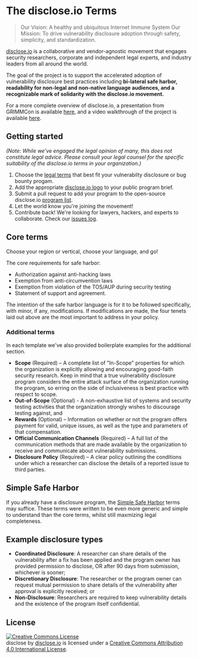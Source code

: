 # The disclose.io Terms

> Our Vision: A healthy and ubiquitous Internet Immune System
> Our Mission: To drive vulnerability disclosure adoption through safety, simplicity, and standardization.  

[disclose.io](https://disclose.io) is a collaborative and vendor-agnostic movement that engages security researchers, corporate and independent legal experts, and industry leaders from all around the world. 

The goal of the project is to support the accelerated adoption of vulnerability disclosure best practices including **bi-lateral safe harbor, readability for non-legal and non-native language audiences, and a recognizable mark of solidarity with the disclose.io movement.**  

For a more complete overview of disclose.io, a presentation from GRIMMCon is available [here](https://m.disclose.io/2ZuYjkg), and a video walkthrough of the project is available [here](https://www.youtube.com/watch?v=ARWG35whYLs).  

## Getting started

*(Note: While we've engaged the legal opinion of many, this does not constitute legal advice. Please consult your legal counsel for the specific suitability of the disclose.io terms in your organization.)*

1. Choose the [legal terms](https://github.com/disclose/terms) that best fit your vulnerabilty disclosure or bug bounty progam.
2. Add the appropriate [disclose.io logo](https://github.com/disclose/disclose/logos) to your public program brief.
3. Submit a pull request to add your program to the open-source disclose.io [program list](github.com/disclose/disclose/program-list).
4. Let the world know you're joining the movement!
4. Contribute back! We're looking for lawyers, hackers, and experts to collaborate. Check our [issues log](https://github.com/disclose/disclose/issues).

## Core terms 

Choose your region or vertical, choose your language, and go! 

The core requirements for safe harbor:
- Authorization against anti-hacking laws
- Exemption from anti-circumvention laws 
- Exemption from violation of the TOS/AUP during security testing
- Statement of support and agreement.

The intention of the safe harbor language is for it to be followed specifically, with minor, if any, modifications. If modifications are made, the four tenets laid out above are the most important to address in your policy.

### Additional terms

In each template we've also provided boilerplate examples for the additional section.
 
- **Scope** (Required) – A complete list of "In-Scope" properties for which the organization is explicitly allowing and encouraging good-faith security research. Keep in mind that a true vulnerability disclosure program considers the entire attack surface of the organization running the program, so erring on the side of inclusiveness is best practice with respect to scope.
- **Out-of-Scope** (Optional) - A non-exhaustive list of systems and security testing activities that the organization strongly wishes to discourage testing against, and
- **Rewards** (Optional) – Information on whether or not the program offers payment for valid, unique issues, as well as the type and parameters of that compensation.
- **Official Communication Channels** (Required) – A full list of the communication methods that are made available by the organization to receive and communicate about vulnerability submissions.
- **Disclosure Policy** (Required) – A clear policy outlining the conditions under which a researcher can disclose the details of a reported issue to third parties. 

## Simple Safe Harbor

If you already have a disclosure program, the [Simple Safe Harbor](/terms/simple-safe-harbor/simple-safe-harbor.md) terms may suffice. These terms were written to be even more generic and simple to understand than the core terms, whilst still maxmizing legal completeness.

## Example disclosure types

- **Coordinated Disclosure**: A researcher can share details of the vulnerability after a fix has been applied and the program owner has provided permission to disclose, OR after 90 days from submission, whichever is sooner;
- **Discretionary Disclosure**: The researcher or the program owner can request mutual permission to share details of the vulnerability after approval is explicitly received; or
- **Non-Disclosure**: Researchers are required to keep vulnerability details and the existence of the program itself confidential.

## License

<a rel="license" href="http://creativecommons.org/licenses/by/4.0/"><img alt="Creative Commons License" style="border-width:0" src="https://i.creativecommons.org/l/by/4.0/88x31.png" /></a><br /><span xmlns:dct="http://purl.org/dc/terms/" property="dct:title">disclose</span> by <a xmlns:cc="http://creativecommons.org/ns#" href="https://disclose.io" property="cc:attributionName" rel="cc:attributionURL">disclose.io</a> is licensed under a <a rel="license" href="http://creativecommons.org/licenses/by/4.0/">Creative Commons Attribution 4.0 International License</a>.
